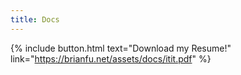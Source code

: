 ```yaml
---
title: Docs
---
```


{% include button.html text="Download my Resume!" link="https://brianfu.net/assets/docs/itit.pdf" %}